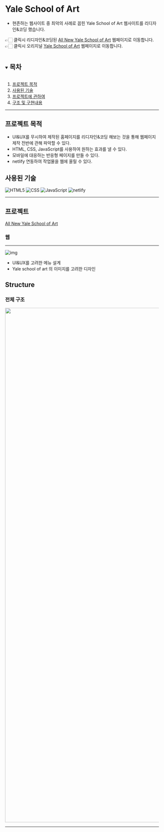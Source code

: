 # Yale School of Art

- 현존하는 웹사이트 중 최악의 사례로 꼽힌 Yale School of Art 웹사이트를 리디자인&코딩 했습니다.

👉🏻 클릭시 리디자인&코딩된 [All New Yale School of Art](https://yaleschoolofart.netlify.app/) 웹페이지로 이동합니다. <br/>
👉🏻 클릭시 오리지널 [Yale School of Art](https://www.art.yale.edu/) 웹페이지로 이동합니다.

<!-- TABLE OF CONTENTS -->
<details open="open">
  <summary><h2 style="display: inline-block">목차</h2></summary>
  <ol>
    <li><a href="#reason">프로젝트 목적</a></li>
    <li><a href="#use-tech">사용된 기술</a></li>
    <li>
      <a href="#about-the-project">프로젝트에 관하여</a>
    </li>
    <li><a href="#structure">구조 및 구현내용</a></li>
  </ol>
</details>

---

<div id="reason"/>

## 프로젝트 목적

- UI&UX를 무시하여 제작된 홈페이지를 리디자인&코딩 해보는 것을 통해 웹페이지 제작 전반에 관해 파악할 수 있다.
- HTML, CSS, JavaScript를 사용하여 원하는 효과를 낼 수 있다.
- 모바일에 대응하는 반응형 페이지를 만들 수 있다.
- netlify 연동하여 작업물을 웹에 올릴 수 있다.

<!--USE TECH-->

## 사용된 기술

<span id="use-tech">
  <img src="https://img.shields.io/badge/Html-e34c26?style=for-the-badge&logo=HTML5&logoColor=white" alt="HTML5"/> 
  <img src="https://img.shields.io/badge/CSS-2965f1?style=for-the-badge&logo=CSS3&logoColor=white" alt="CSS"/>
  <img src="https://img.shields.io/badge/JavaScript-F7DF1E?style=for-the-badge&logo=JavaScript&logoColor=black" alt="JavaScript"/>
  <img src="https://img.shields.io/badge/Netlify-00C7B7?style=for-the-badge&logo=Netlify&logoColor=white" alt="netlify"/>
</span>

---

<!-- ABOUT THE PROJECT -->

## 프로젝트

[All New Yale School of Art](https://yaleschoolofart.netlify.app/)

### 웹

---

<img width="%" alt="img" src="https://user-images.githubusercontent.com/68359858/112956287-43d57680-917b-11eb-8eab-600280123ed6.png">

- UI&UX를 고려한 메뉴 설계
- Yale school of art 의 이미지를 고려한 디자인


## Structure

### 전체 구조

<img width="1680" alt="" src="">

---


